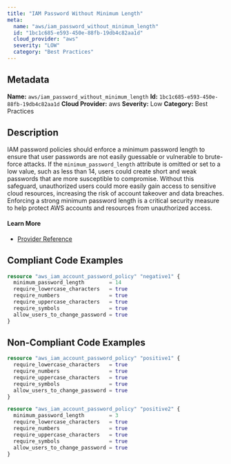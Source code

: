 ```yaml
---
title: "IAM Password Without Minimum Length"
meta:
  name: "aws/iam_password_without_minimum_length"
  id: "1bc1c685-e593-450e-88fb-19db4c82aa1d"
  cloud_provider: "aws"
  severity: "LOW"
  category: "Best Practices"
---
```

## Metadata
**Name:** `aws/iam_password_without_minimum_length`
**Id:** `1bc1c685-e593-450e-88fb-19db4c82aa1d`
**Cloud Provider:** aws
**Severity:** Low
**Category:** Best Practices
## Description
IAM password policies should enforce a minimum password length to ensure that user passwords are not easily guessable or vulnerable to brute-force attacks. If the `minimum_password_length` attribute is omitted or set to a low value, such as less than 14, users could create short and weak passwords that are more susceptible to compromise. Without this safeguard, unauthorized users could more easily gain access to sensitive cloud resources, increasing the risk of account takeover and data breaches. Enforcing a strong minimum password length is a critical security measure to help protect AWS accounts and resources from unauthorized access.

#### Learn More

 - [Provider Reference](https://registry.terraform.io/providers/hashicorp/aws/latest/docs/resources/iam_account_password_policy)


## Compliant Code Examples
```terraform
resource "aws_iam_account_password_policy" "negative1" {
  minimum_password_length        = 14
  require_lowercase_characters   = true
  require_numbers                = true
  require_uppercase_characters   = true
  require_symbols                = true
  allow_users_to_change_password = true
}

```
## Non-Compliant Code Examples
```terraform
resource "aws_iam_account_password_policy" "positive1" {
  require_lowercase_characters   = true
  require_numbers                = true
  require_uppercase_characters   = true
  require_symbols                = true
  allow_users_to_change_password = true
}

resource "aws_iam_account_password_policy" "positive2" {
  minimum_password_length        = 3
  require_lowercase_characters   = true
  require_numbers                = true
  require_uppercase_characters   = true
  require_symbols                = true
  allow_users_to_change_password = true
}

```